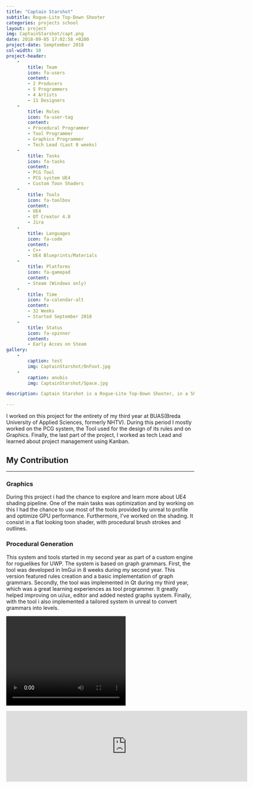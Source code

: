 ```yaml
---
title: "Captain Starshot"
subtitle: Rogue-Lite Top-Down Shooter
categories: projects school
layout: project
img: CaptainStarshot/capt.png
date: 2018-09-05 17:02:58 +0200
project-date: Semptember 2018
col-width: 10
project-header:
    -
        title: Team
        icon: fa-users
        content: 
        - 2 Producers
        - 5 Programmers
        - 4 Artists
        - 11 Designers
    -
        title: Roles
        icon: fa-user-tag
        content: 
        - Procedural Programmer
        - Tool Programmer
        - Graphics Programmer
        - Tech Lead (Last 8 weeks)
    -
        title: Tasks
        icon: fa-tasks
        content: 
        - PCG Tool 
        - PCG system UE4
        - Custom Toon Shaders
    -
        title: Tools
        icon: fa-toolbox
        content: 
        - UE4
        - QT Creator 4.8
        - Jira
    -
        title: Languages
        icon: fa-code
        content: 
        - C++
        - UE4 Blueprints/Materials
    -
        title: Platforms
        icon: fa-gamepad
        content: 
        - Steam (Windows only)
    -
        title: Time
        icon: fa-calendar-alt
        content: 
        - 32 Weeks
        - Started September 2018
    -
        title: Status
        icon: fa-spinner
        content: 
        - Early Acces on Steam
gallery:
    - 
        caption: test 
        img: CaptainStarshot/OnFoot.jpg
    - 
        caption: anubis 
        img: CaptainStarshot/Space.jpg

description: Captain Starshot is a Rogue-Lite Top-Down Shooter, in a 50s pulp-fiction space, where you control a captain and its crew while exploring space and killing aliens.

---
```

I worked on this project for the entirety of my third year at BUAS(Breda University of Applied Sciences, formerly NHTV).
During this period I mostly worked on the PCG system, the Tool used for the design of its rules and on Graphics.
Finally, the last part of the project, I worked as tech Lead and learned about project management using Kanban.

<h2 class="section-heading" id="My Contribution">My Contribution</h2>
 <hr class="primary">

<h3>Graphics</h3>

During this project i had the chance to explore and learn more about UE4 shading pipeline. 
One of the main tasks was optimization and by working on this I had the chance to use most of the tools provided by unreal to profile and optimize GPU performance.
Furthermore, I've worked on the shading. It consist in a flat looking toon shader, with procedural brush strokes and outlines. 

<h3>Procedural Generation</h3>

This system and tools started in my second year as part of a custom engine for roguelikes for UWP. 
The system is based on graph grammars.
First, the tool was developed in ImGui in 8 weeks during my second year. This version featured rules creation and a basic implementation of graph grammars.
Secondly, the tool was implemented in Qt during my third year, which was a great learning experiences as tool programmer. It greatly helped improving on ui/ux, editor and added nested graphs system. 
Finally, with the tool i also implemented a tailored system in unreal to convert grammars into levels.


<video width="320" height="240" controls>
  <source src="/assets/img/portfolio/CaptainStarshot/Pipeline.mp4" type="video/mp4">
</video>

<p></p>

<iframe src="https://store.steampowered.com/widget/1037410/" frameborder="0" width="646" height="190"></iframe>
